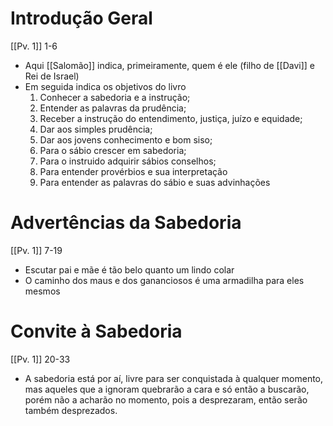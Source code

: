 # Introdução Geral
[[Pv. 1]] 1-6
- Aqui [[Salomão]] indica, primeiramente, quem é ele (filho de [[Davi]] e Rei de Israel)
- Em seguida indica os objetivos do livro
	1. Conhecer a sabedoria e a instrução;
	2. Entender as palavras da prudência;
	3. Receber a instrução do entendimento, justiça, juízo e equidade;
	4. Dar aos simples prudência;
	5. Dar aos jovens conhecimento e bom siso;
	6. Para o sábio crescer em sabedoria;
	7. Para o instruido adquirir sábios conselhos;
	8. Para entender provérbios e sua interpretação
	9. Para entender as palavras do sábio e suas advinhações
# Advertências da Sabedoria
[[Pv. 1]] 7-19
- Escutar pai e mãe é tão belo quanto um lindo colar
- O caminho dos maus e dos gananciosos é uma armadilha para eles mesmos
# Convite à Sabedoria
[[Pv. 1]] 20-33
- A sabedoria está por aí, livre para ser conquistada à qualquer momento, mas aqueles que a ignoram quebrarão a cara e só então a buscarão, porém não a acharão no momento, pois a desprezaram, então serão também desprezados.
